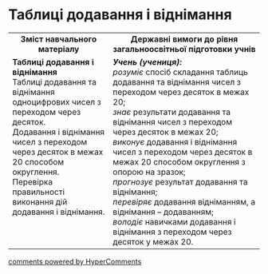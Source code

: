 <div id="hypercomments_widget" class="js-hypercomments-widget invisible"></div>

# Таблиці додавання і віднімання
<table>
  <tr>
    <td width="40%" align="center"><b>Зміст навчального матеріалу<b></td>
    <td width="60%" align="center"><b>Державні вимоги до рівня загальноосвітньої підготовки учнів</b></td>
  </tr>
  <tr>
    <td width="40%" style="vertical-align:top !important;"><b>Таблиці додавання і віднімання</b><br>
Таблиці додавання та віднімання одноцифрових чисел з переходом через десяток.<br> 
Додавання і віднімання чисел з переходом через десяток в межах 20 способом округлення.<br> 
Перевірка правильності виконання дій додавання і віднімання.<br></td>
    <td width="60%" style="vertical-align:top !important;"><i><b>Учень (учениця):</b></i><br>
<i>розуміє</i> спосіб складання таблиць додавання та віднімання чисел з переходом через десяток в межах 20;<br>
<i>знає</i> результати додавання та віднімання чисел з переходом через десяток в межах 20;<br>
<i>виконує</i> додавання і віднімання чисел з переходом через десяток в межах 20  способом округлення з опорою на зразок;<br> 
<i>прогнозує</i> результат додавання та віднімання;<br>
<i>перевіряє</i> додавання відніманням, а віднімання – додаванням;<br>
<i>володіє</i> навичками додавання і віднімання з переходом через десяток у межах 20.<br></td>
  </tr>
</table>

<div class="js-hypercomments-container">
    <a href="http://hypercomments.com" class="hc-link" title="comments widget">comments powered by HyperComments</a>
</div>